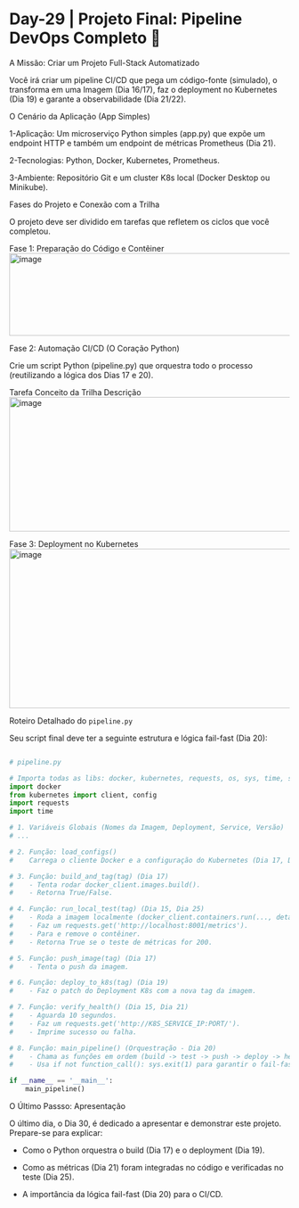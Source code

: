 # Day-29 | Projeto Final: Pipeline DevOps Completo 🚀

A Missão: Criar um Projeto Full-Stack Automatizado

Você irá criar um pipeline CI/CD que pega um código-fonte (simulado), o transforma em uma Imagem (Dia 16/17), faz o deployment no Kubernetes (Dia 19) e garante a observabilidade (Dia 21/22).

O Cenário da Aplicação (App Simples)

1-Aplicação: Um microserviço Python simples (app.py) que expõe um endpoint HTTP e também um endpoint de métricas Prometheus (Dia 21).

2-Tecnologias: Python, Docker, Kubernetes, Prometheus.

3-Ambiente: Repositório Git e um cluster K8s local (Docker Desktop ou Minikube).

Fases do Projeto e Conexão com a Trilha

O projeto deve ser dividido em tarefas que refletem os ciclos que você completou.

Fase 1: Preparação do Código e Contêiner
<img width="704" height="148" alt="image" src="https://github.com/user-attachments/assets/4b5ee5d2-1189-484b-98a4-313639839475" />

Fase 2: Automação CI/CD (O Coração Python)

Crie um script Python (pipeline.py) que orquestra todo o processo (reutilizando a lógica dos Dias 17 e 20).

Tarefa	Conceito da Trilha	Descrição
<img width="711" height="241" alt="image" src="https://github.com/user-attachments/assets/ef30505b-1e1d-477a-bcc3-e6cf9cb72bee" />

Fase 3: Deployment no Kubernetes
<img width="705" height="286" alt="image" src="https://github.com/user-attachments/assets/75a41565-4812-42fb-af9f-ed07e6ba9007" />

Roteiro Detalhado do `pipeline.py`

Seu script final deve ter a seguinte estrutura e lógica fail-fast (Dia 20):

````Python

# pipeline.py

# Importa todas as libs: docker, kubernetes, requests, os, sys, time, subprocess
import docker
from kubernetes import client, config
import requests
import time

# 1. Variáveis Globais (Nomes da Imagem, Deployment, Service, Versão)
# ...

# 2. Função: load_configs()
#    Carrega o cliente Docker e a configuração do Kubernetes (Dia 17, Dia 19).

# 3. Função: build_and_tag(tag) (Dia 17)
#    - Tenta rodar docker_client.images.build().
#    - Retorna True/False.

# 4. Função: run_local_test(tag) (Dia 15, Dia 25)
#    - Roda a imagem localmente (docker_client.containers.run(..., detach=True, ports={'8000/tcp': 8001}))
#    - Faz um requests.get('http://localhost:8001/metrics').
#    - Para e remove o contêiner.
#    - Retorna True se o teste de métricas for 200.

# 5. Função: push_image(tag) (Dia 17)
#    - Tenta o push da imagem.

# 6. Função: deploy_to_k8s(tag) (Dia 19)
#    - Faz o patch do Deployment K8s com a nova tag da imagem.

# 7. Função: verify_health() (Dia 15, Dia 21)
#    - Aguarda 10 segundos.
#    - Faz um requests.get('http://K8S_SERVICE_IP:PORT/').
#    - Imprime sucesso ou falha.

# 8. Função: main_pipeline() (Orquestração - Dia 20)
#    - Chama as funções em ordem (build -> test -> push -> deploy -> health).
#    - Usa if not function_call(): sys.exit(1) para garantir o fail-fast.

if __name__ == '__main__':
    main_pipeline()
````
O Último Passso: Apresentação

O último dia, o Dia 30, é dedicado a apresentar e demonstrar este projeto. Prepare-se para explicar:

- Como o Python orquestra o build (Dia 17) e o deployment (Dia 19).

- Como as métricas (Dia 21) foram integradas no código e verificadas no teste (Dia 25).

- A importância da lógica fail-fast (Dia 20) para o CI/CD.

